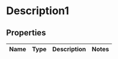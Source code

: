 
# Description1

## Properties
Name | Type | Description | Notes
------------ | ------------- | ------------- | -------------




